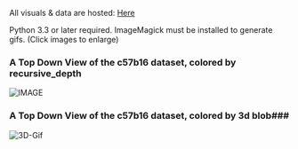 All visuals & data are hosted: [Here](https://www.dropbox.com/sh/s136nj2b780e22d/AACy854x31kk4U11daFO1Z-0a?dl=0)

Python 3.3 or later required. ImageMagick must be installed to generate gifs.
(Click images to enlarge)

### A Top Down View of the c57b16 dataset, colored by recursive_depth ###
![IMAGE](https://www.dropbox.com/s/4smgqwqimxn4e0s/c57b16_top_depth.png?dl=1)

### A Top Down View of the c57b16 dataset, colored by 3d blob###
![3D-Gif](https://www.dropbox.com/s/z4is7p762le1ia2/c57b16_blob3d.png?dl=1)